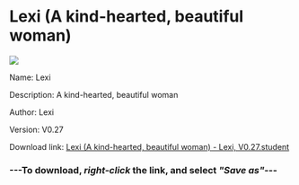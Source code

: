 # Lexi (A kind-hearted, beautiful woman)

<img src = "https://raw.githubusercontent.com/Arbiter1223/Koukou-Gurashi-Custom-Students/master/Students/Files/Lexi%20(A%20kind-hearted%2C%20beautiful%20woman).png">

Name: Lexi

Description: A kind-hearted, beautiful woman

Author: Lexi

Version: V0.27

Download link: <a href="https://raw.githubusercontent.com/Arbiter1223/Koukou-Gurashi-Custom-Students/master/Students/Files/Lexi%20(A%20kind-hearted%2C%20beautiful%20woman)%20-%20Lexi%2C%20V0.27.student">Lexi (A kind-hearted, beautiful woman) - Lexi, V0.27.student</a>

### ---**To download, _right-click_ the link, and select _"Save as"_**---

